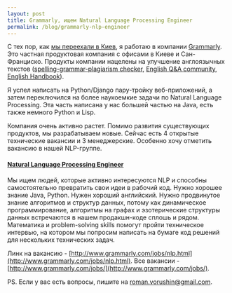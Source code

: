 ```yaml
---
layout: post
title: Grammarly, ищем Natural Language Processing Engineer
permalink: /blog/grammarly-nlp-engineer
---
```

С тех пор, как [мы переехали в Киев](/blog/42-moved-to-kiev/), я работаю в компании [Grammarly](http://grammarly.com). Это частная продуктовая компания с офисами в Киеве и Сан-Франциско. Продукты компании нацелены на улучшение англоязычных текстов ([spelling-grammar-plagiarism checker](http://grammarly.com), [English Q&A community](http://answers.grammarly.com/), [English Handbook](http://www.grammarly.com/handbook/)). 
<!--more-->

Я успел написать на Python/Django пару-тройку веб-приложений, а затем переключился на более наукоемкие задачи по Natural Language Processing. Эта часть написана у нас большей частью на Java, есть также немного Python и Lisp.

Компания очень активно растет. Помимо развития существующих продуктов, мы разрабатываем новые.  Сейчас есть 4 открытые технические вакансии и 3 менеджерские. Особенно хочу отметить вакансию в нашей NLP-группе.

#### [Natural Language Processing Engineer](http://www.grammarly.com/jobs/nlp.html)

Мы ищем людей, которые активно интересуются NLP и способны самостоятельно превратить свои идеи в рабочий код. Нужно хорошее знание Java, Python. Нужен хороший английский. Нужно продвинутое знание алгоритмов и структур данных, потому как динамическое программирование, алгоритмы на графах и эзотерические структуры данных встречаются в нашем продакшн-коде сплошь и рядом. Математика и problem-solving skills помогут пройти техническое интервью, на котором мы попросим написать на бумаге код решений для нескольких технических задач.

Линк на вакансию - [http://www.grammarly.com/jobs/nlp.html](http://www.grammarly.com/jobs/nlp.html). Все вакансии - [http://www.grammarly.com/jobs/](http://www.grammarly.com/jobs/).

PS. Если у вас есть вопросы, пишите на [roman.vorushin@gmail.com](mailto:roman.vorushin@gmail.com).